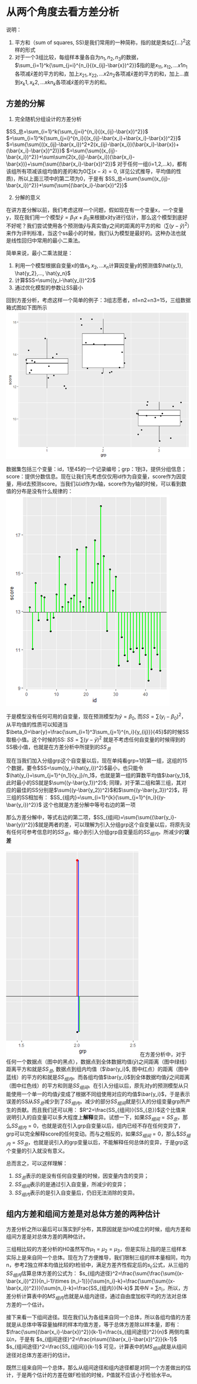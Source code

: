 # 从两个角度去看方差分析

说明：
1. 平方和（sum of squares, SS)是我们常用的一种简称，指的就是类似$\sum{(...)^2}$这样的形式
2. 对于一个3组比较，每组样本量各自为$n_1, n_2, n_3$的数据，$\sum_{i=1}^k{\sum_{j=i}^{n_i}{(x_{ij}-\bar{x})^2}}$指的是$x_11,x_12,...x1n_1$各项减$\bar{x}$差的平方的和，加上$x_21,x_22,...x2n_2$各项减$\bar{x}$差的平方的和，加上...直到$x_k1,x_k2,...xkn_k$各项减$\bar{x}$差的平方的和。

## 方差的分解

1. 完全随机分组设计的方差分析

$SS_总=\sum_{i=1}^k{\sum_{j=i}^{n_i}{(x_{ij}-\bar{x})^2}}$
$=\sum_{i=1}^k{\sum_{j=i}^{n_i}{(x_{ij}-\bar{x_i}+\bar{x_i}-\bar{x})^2}}$
$=\sum{\sum{((x_{ij}-\bar{x_i})^2+2(x_{ij}-\bar{x_i})(\bar{x_i}-\bar{x})+(\bar{x_i}-\bar{x})^2)}}$
$=\sum{\sum{(x_{ij}-\bar{x_i})^2}}+\sum\sum{2(x_{ij}-\bar{x_i})(\bar{x_i}-\bar{x})}+\sum{\sum{(\bar{x_i}-\bar{x})^2}}$
对于任何一组(i=1,2,...k)，都有该组所有项减该组均值的差的和为0($\sum{(x-\bar{x})}=0$, 详见公式推导，平均值的性质)，所以上面三项中的第二项为0，于是有
$SS_总=\sum{\sum{(x_{ij}-\bar{x_i})^2}}+\sum{\sum{(\bar{x_i}-\bar{x})^2}}$

2. 分解的意义

在讲方差分解以前，我们考虑这样一个问题，假如现在有一个变量x，一个变量y，现在我们用一个模型$\hat{y}=\beta_1 x+\beta_0$来根据x对y进行估计，那么这个模型到底好不好呢？我们尝试使用各个预测值$\hat{y}$与真实值y之间的距离的平方的和（$\sum{(y-\hat{y})^2}$）来作为评判标准，当这个ss最小的时候，我们认为模型是最好的。这种办法也就是线性回归中常用的最小二乘法。

简单来说，最小二乘法就是：
1. 利用一个模型根据自变量x的值$x_1,x_2,...x_n$计算因变量y的预测值$\hat{y_1}, \hat{y_2},..., \hat{y_n}$
2. 计算$SS=\sum{(y_i-\hat{y_i})^2}$
3. 通过优化模型的参数让SS最小 

回到方差分析，考虑这样一个简单的例子：3组志愿者，n1=n2=n3=15，三组数据箱式图如下图所示
![三组数据箱式图](img/anova_f1_boxplot.png)


数据集包括三个变量：id，1至45的一个记录编号；grp：1到3，提供分组信息；score：提供分数信息。现在让我们先考虑仅仅用id作为自变量，score作为因变量，用id去预测score。当我们以id作为x轴，score作为y轴的时候，可以看到数值的分布是没有什么规律的：
![id x score](img/anova_f2_id_score.png)

于是模型没有任何可用的自变量，现在预测模型为$\hat{y}=\beta_0$, 而$SS=\sum{(y_i-\beta_0)^2}$，从平均值的性质可以知道当$\beta_0=\bar{y}=\frac{\sum_{i=1}^3\sum_{j=1}^{n_i}{y_{ij}}}{45}$的时候SS取极小值。这个时候的SS:
$SS = \sum{(y-\bar{y})^2}$
就是不考虑任何自变量的时候得到的SS极小值，也就是在方差分析中所提到的$SS_总$

现在当我们加入分组grp这个自变量以后，现在单纯看grp=1的第一组，这组的15个数据，要令$SS=\sum{(y_i-\hat{y_i})^2}$最小，也只能令$\hat{y_i}=\sum_{j=1}^{n_1}{y_j}/n_1$，也就是第一组的算数平均值$\bar{y_1}$, 此时最小的SS就是$\sum{(y-\bar{y_1})^2}$; 同理，对于第二组和第三组，其对应的最佳的SS分别是$\sum{(y-\bar{y_2})^2}$和$\sum{(y-\bar{y_3})^2}$，将三组的SS相加有：
$SS_{组内}=\sum_{i=1}^{k}{\sum_{j=1}^{n_i}{(y-\bar{y_i})^2}}$
这个也就是方差分解中等号右边的第一项

那么方差分解中，等式右边的第二项，$SS_{组间}=\sum{\sum{(\bar{y_i}-\bar{y})^2}}$就是两者的差，可以理解为引入分组grp这个自变量以后，将原先没有任何可参考信息时的$SS_总$，缩小到引入分组grp自变量后的$SS_{组内}$，所减少的**误差**

![方差分解](img/anova_f3_ss_composite.png)
在方差分析中，对于任何一个数据点（图中的黑点），数据点到全体数据均值($\bar{y}$)之间距离（图中绿线）距离平方和就是$SS_总$, 数据点到组内均值（$\bar{y_i}$, 图中红点）的距离（图中蓝线）的平方的和就是$SS_{组内}$。而各组均值$\bar{y_i}$到全体数据均值$\bar{y}$之间距离（图中红色线）的平方和则是$SS_{组间}$。在引入分组以后，原先对y的预测模型从只能使用一个单一的均值$\bar{y}$变成了根据不同组使用对应的均值$\bar{y_i}$，于是表示误差的SS从$SS_{总}$减少到了$SS_{组内}$，减少的部分$SS_{组间}$就是引入的分组变量grp所产生的贡献。而且我们还可以用：
$R^2=\frac{SS_{组间}}{SS_{总}}$这个比值来说明引入的自变量可以多大程度上**解释**变异。试想一下，如果$SS_{组间}=SS_{总}$，那么$SS_{组内}=0$，也就是说在引入grp自变量以后，组内已经不存在任何变异了，grp可以完全解释score的任何变动。而与之相反的，如果$SS_{组间}=0$，那么$$SS_{组内}=SS_总$，也就是说引入的grp变量以后，不能解释任何总体的变异，于是grp这个变量的引入就没有意义。

总而言之，可以这样理解：
1. $SS_总$表示的是没有任何自变量的时候，因变量内含的变异；
2. $SS_{组间}$表示的是通过引入自变量，所减少的变异；
3. $SS_{组内}$表示的是引入自变量后，仍旧无法消除的变异。

## 组内方差和组间方差是对总体方差的两种估计

方差分析之所以最后可以落实到F分布，其原因就是当H0成立的时候，组内方差和组间方差是对总体方差的两种估计。

三组相比较的方差分析的H0虽然写作$\mu_1=\mu_2=\mu_3$，但是实际上指的是三组样本实际上是来自同一个总体。现在为了方便推导，我们限制三组的样本量相同，均为n，参考2独立样本均值比较的t检验中，满足方差齐性假定后的$s_c$公式，从三组的$SS_{组内}$估算总体方差的公式为：
$s_{组内途径}^2=\frac{\sum{\frac{\sum{(x-\bar{x_i})^2}}{n_i-1}\times (n_i-1)}}{\sum{n_i}-k}=\frac{\sum{\sum{(x-\bar{x_i})^2}}}{\sum{n_i}-k}=\frac{SS_{组内}}{N-k}$
其中$N=\sum{n_i}$，所以，方差分析计算表中的$MS_{组内}$也就是从组内途径，通过自由度加权平均的方法对总体方差的一个估计。

接下来看一下组间途径。现在我们认为各组来自同一个总体，所以各组均值的方差就是从总体中等容量抽样的样本均值方差，等于总体方差除以样本量，即有：
$\frac{\sum{(\bar{x_i}-\bar{x})^2}}{k-1}=\frac{s_{组间途径}^2}{n}$
两侧均乘以n，于是有
$s_{组间途径}^2=\frac{n\sum{(\bar{x_i}-\bar{x})^2}}{k-1}$
$s_{组间途径}^2=\frac{SS_{组间}}{k-1}$
可见，计算表中的$MS_{组间}$就是从组间途径对总体方差进行的估计。

既然三组来自同一个总体，那么从组间途径和组内途径都是对同一个方差做出的估计，于是两个估计的方差在做F检验的时候，P值就不应该小于检验水平$\alpha$。


